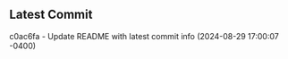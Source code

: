 
## Latest Commit
c0ac6fa - Update README with latest commit info (2024-08-29 17:00:07 -0400) <Yunxi-Zhou>
